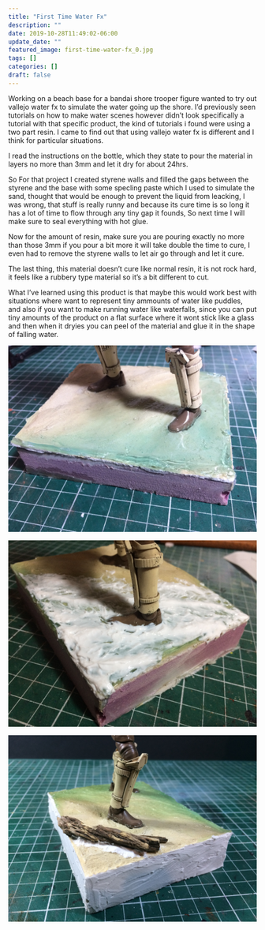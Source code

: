 ```yaml
---
title: "First Time Water Fx"
description: ""
date: 2019-10-28T11:49:02-06:00
update_date: ""
featured_image: first-time-water-fx_0.jpg
tags: []
categories: []
draft: false
---
```


Working on a beach base for a bandai shore trooper figure wanted to try out vallejo water fx to simulate the water going up the shore. I’d previously  seen tutorials on how to make water scenes however didn’t look specifically a tutorial with that specific product, the kind of tutorials i found were using a two part resin. I came to find out that using vallejo water fx is different and I think for particular situations. 

I read the instructions on the bottle, which they state to pour the material in layers no more than 3mm and let it dry for about 24hrs. 

So For that project I created styrene walls and filled the gaps between the styrene and the base with some specling paste which I used to simulate the sand, thought that would be enough to prevent the liquid from leacking, I was wrong, that stuff is really runny and because its cure time is so long it has a lot of time to flow through any tiny gap it founds, So next time I will make sure to seal everything with hot glue.

Now for the amount of resin, make sure you are pouring exactly no more than those 3mm if you pour a bit more it will take double the time to cure, I even had to remove the styrene walls to let air go through and let it cure.

The last thing, this material doesn’t cure like normal resin, it is not rock hard, it feels like a rubbery type material so it’s a bit different to cut. 

What I’ve learned using this product is that maybe this would work best with situations where want to represent tiny ammounts of water like puddles, and also if you want to make running water like waterfalls, since you can put tiny amounts of the product on a flat surface where it wont stick like a glass and then when it dryies you can peel of the material and glue it in the shape of falling water. 

![Trooper Base 1](first-time-water-fx_1.jpg)

![Trooper Base 2](first-time-water-fx_2.jpg)

![Trooper Base 3](first-time-water-fx_3.jpg)